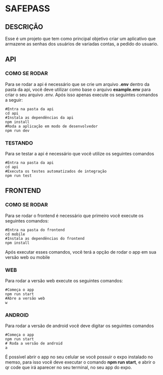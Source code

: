 # SAFEPASS

## DESCRIÇÃO

Esse é um projeto que tem como principal objetivo criar um aplicativo que armazene as senhas dos usuários de variadas contas, a pedido do usuario.

## API

### COMO SE RODAR

Para se rodar a api é necessário que se crie um arquivo **.env** dentro da pasta da api, você deve utilizar como base o arquivo **example.env** para criar o seu arquivo .env. Após isso apenas execute os seguintes comandos a seguir:

```
#Entra na pasta da api
cd api
#Instala as dependências da api
npm install
#Roda a aplicação em modo de desenvolvedor
npm run dev
```

### TESTANDO

Para se testar a api é necessário que você utilize os seguintes comandos

```
#Entra na pasta da api
cd api
#Executa os testes automatizados de integração
npm run test
```

## FRONTEND

### COMO SE RODAR

Para se rodar o frontend é necessário que primeiro você execute os seguintes comandos:

```
#Entra na pasta do frontend
cd mobile
#Instala as dependências do frontend
npm install
```

Após executar esses comandos, você terá a opção de rodar o app em sua versão web ou mobile

### WEB

Para rodar a versão web execute os seguintes comandos:

```
#Começa o app
npm run start
#Abre a versão web
w
```

### ANDROID

Para rodar a versão de android você deve digitar os seguintes comandos

```
#Começa o app
npm run start
# Roda a versão de android
a
```

É possível abrir o app no seu celular se você possuir o expo instalado no memso, para isso você deve executar o comando **npm run start**, e abrir o qr code que irá aparecer no seu terminal, no seu app do expo.
